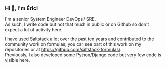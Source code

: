 ### Hi 👋, I'm Éric!

I'm a senior System Engineer DevOps / SRE.  
As such, I write code but not that much in public or on Github so don't expect a lot of activity here.

I have used Saltstack a lot over the past ten years and contributed to the community work on formulas, you can see part of this work on my repositories or at https://github.com/saltstack-formulas/.  
Previously, I also developed some Python/Django code but very few code is visible here.

